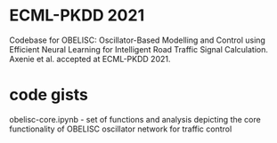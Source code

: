 # ECML-PKDD 2021
Codebase for OBELISC: Oscillator-Based Modelling and Control using Efficient Neural Learning for Intelligent Road Traffic Signal Calculation. Axenie et al. accepted at ECML-PKDD 2021.

code gists
==========

obelisc-core.ipynb - set of functions and analysis depicting the core functionality of OBELISC oscillator network for traffic control
